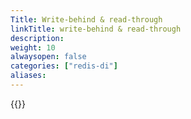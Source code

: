 ```yaml
---
Title: Write-behind & read-through
linkTitle: write-behind & read-through
description: 
weight: 10
alwaysopen: false
categories: ["redis-di"]
aliases: 
---
```


{{<allchildren style="h2" description="true"/>}}